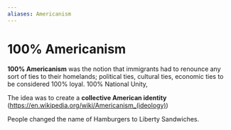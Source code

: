 ```yaml
---
aliases: Americanism
---
```

# 100% Americanism
**100% Americanism** was the notion that immigrants had to renounce any sort of ties to their homelands; political ties, cultural ties, economic ties to be considered 100% loyal. 100% National Unity,

The idea was to create a **collective American identity** (https://en.wikipedia.org/wiki/Americanism_(ideology))

People changed the name of Hamburgers to Liberty Sandwiches.